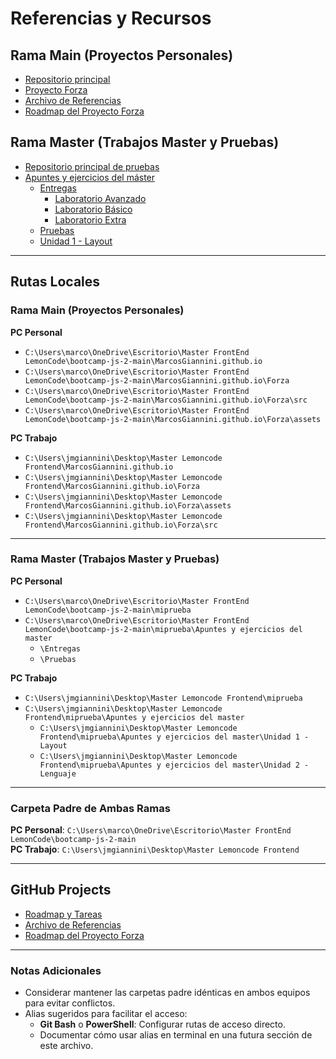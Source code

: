 # Referencias y Recursos

## Rama Main (Proyectos Personales)
- [Repositorio principal](https://github.com/MarcosGiannini/MarcosGiannini.github.io)
- [Proyecto Forza](https://github.com/MarcosGiannini/MarcosGiannini.github.io/tree/main/Forza)
- [Archivo de Referencias](https://github.com/MarcosGiannini/MarcosGiannini.github.io/blob/main/references.md)
- [Roadmap del Proyecto Forza](https://github.com/MarcosGiannini/MarcosGiannini.github.io/blob/main/Forza/ROADMAP.md)

## Rama Master (Trabajos Master y Pruebas)
- [Repositorio principal de pruebas](https://github.com/MarcosGiannini/miprueba)
- [Apuntes y ejercicios del máster](https://github.com/MarcosGiannini/miprueba/tree/master/Apuntes%20y%20ejercicios%20del%20master)
  - [Entregas](https://github.com/MarcosGiannini/miprueba/tree/master/Apuntes%20y%20ejercicios%20del%20master/Entregas)
    - [Laboratorio Avanzado](https://github.com/MarcosGiannini/miprueba/tree/master/Apuntes%20y%20ejercicios%20del%20master/Entregas/Master%20Front%20End%20XVII%20-%20Modulo%201%20-%20Layout%20-%20Laboratorio%20Avanzado)
    - [Laboratorio Básico](https://github.com/MarcosGiannini/miprueba/tree/master/Apuntes%20y%20ejercicios%20del%20master/Entregas/Master%20Front%20End%20XVII%20-%20Modulo%201%20-%20Layout%20-%20Laboratorio%20B%C3%A1sico)
    - [Laboratorio Extra](https://github.com/MarcosGiannini/miprueba/tree/master/Apuntes%20y%20ejercicios%20del%20master/Entregas/Master%20Front%20End%20XVII%20-%20Modulo%201%20-%20Layout%20-%20Laboratorio%20Extra)
  - [Pruebas](https://github.com/MarcosGiannini/miprueba/tree/master/Apuntes%20y%20ejercicios%20del%20master/Pruebas)
  - [Unidad 1 - Layout](https://github.com/MarcosGiannini/miprueba/tree/master/Apuntes%20y%20ejercicios%20del%20master/Unidad%201%20-%20Layout)

---

## Rutas Locales

### Rama Main (Proyectos Personales)

**PC Personal**
- `C:\Users\marco\OneDrive\Escritorio\Master FrontEnd LemonCode\bootcamp-js-2-main\MarcosGiannini.github.io`
- `C:\Users\marco\OneDrive\Escritorio\Master FrontEnd LemonCode\bootcamp-js-2-main\MarcosGiannini.github.io\Forza`
- `C:\Users\marco\OneDrive\Escritorio\Master FrontEnd LemonCode\bootcamp-js-2-main\MarcosGiannini.github.io\Forza\src`
- `C:\Users\marco\OneDrive\Escritorio\Master FrontEnd LemonCode\bootcamp-js-2-main\MarcosGiannini.github.io\Forza\assets`

**PC Trabajo**
- `C:\Users\jmgiannini\Desktop\Master Lemoncode Frontend\MarcosGiannini.github.io`
- `C:\Users\jmgiannini\Desktop\Master Lemoncode Frontend\MarcosGiannini.github.io\Forza`
- `C:\Users\jmgiannini\Desktop\Master Lemoncode Frontend\MarcosGiannini.github.io\Forza\assets`
- `C:\Users\jmgiannini\Desktop\Master Lemoncode Frontend\MarcosGiannini.github.io\Forza\src`

---

### Rama Master (Trabajos Master y Pruebas)

**PC Personal**
- `C:\Users\marco\OneDrive\Escritorio\Master FrontEnd LemonCode\bootcamp-js-2-main\miprueba`
- `C:\Users\marco\OneDrive\Escritorio\Master FrontEnd LemonCode\bootcamp-js-2-main\miprueba\Apuntes y ejercicios del master`
  - `\Entregas`
  - `\Pruebas`

**PC Trabajo**
- `C:\Users\jmgiannini\Desktop\Master Lemoncode Frontend\miprueba`
- `C:\Users\jmgiannini\Desktop\Master Lemoncode Frontend\miprueba\Apuntes y ejercicios del master`
  - `C:\Users\jmgiannini\Desktop\Master Lemoncode Frontend\miprueba\Apuntes y ejercicios del master\Unidad 1 - Layout`
  - `C:\Users\jmgiannini\Desktop\Master Lemoncode Frontend\miprueba\Apuntes y ejercicios del master\Unidad 2 - Lenguaje`

---

### Carpeta Padre de Ambas Ramas
**PC Personal**: `C:\Users\marco\OneDrive\Escritorio\Master FrontEnd LemonCode\bootcamp-js-2-main`  
**PC Trabajo**: `C:\Users\jmgiannini\Desktop\Master Lemoncode Frontend`

---

## GitHub Projects

- [Roadmap y Tareas](https://github.com/users/MarcosGiannini/projects/2)
- [Archivo de Referencias](https://github.com/MarcosGiannini/MarcosGiannini.github.io/blob/main/references.md)
- [Roadmap del Proyecto Forza](https://github.com/MarcosGiannini/MarcosGiannini.github.io/blob/main/Forza/ROADMAP.md)

---

### Notas Adicionales
- Considerar mantener las carpetas padre idénticas en ambos equipos para evitar conflictos.
- Alias sugeridos para facilitar el acceso:
  - **Git Bash** o **PowerShell**: Configurar rutas de acceso directo.
  - Documentar cómo usar alias en terminal en una futura sección de este archivo.
